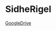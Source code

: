 # SidheRigel

[GoogleDrive](https://drive.google.com/file/d/1ZbR0LfdtNZQTlLHwYCRzVJuKDyr1Cddu/view?usp=sharing)
